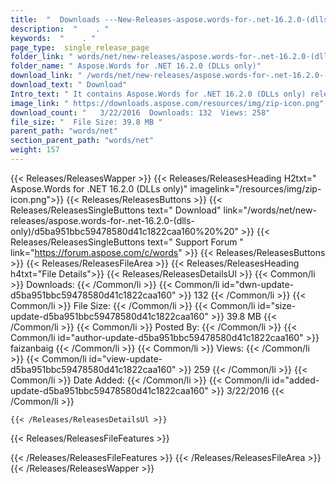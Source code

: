 ```yaml
---
title:  "  Downloads ---New-Releases-aspose.words-for-.net-16.2.0-(dlls-only) . " 
description:  "    . " 
keywords:  "    . " 
page_type:  single_release_page
folder_link: " words/net/new-releases/aspose.words-for-.net-16.2.0-(dlls-only)/"
folder_name: " Aspose.Words for .NET 16.2.0 (DLLs only)"
download_link: " /words/net/new-releases/aspose.words-for-.net-16.2.0-(dlls-only)/d5ba951bbc59478580d41c1822caa160"
download_text: " Download"
Intro_text: " It contains Aspose.Words for .NET 16.2.0 (DLLs only) release."
image_link: " https://downloads.aspose.com/resources/img/zip-icon.png"
download_count: "   3/22/2016  Downloads: 132  Views: 258"
file_size: "  File Size: 39.8 MB "
parent_path: "words/net"
section_parent_path: "words/net"
weight: 157 
---
```


{{< Releases/ReleasesWapper >}}
  {{< Releases/ReleasesHeading H2txt=" Aspose.Words for .NET 16.2.0 (DLLs only)" imagelink="/resources/img/zip-icon.png">}}
  {{< Releases/ReleasesButtons >}}
    {{< Releases/ReleasesSingleButtons text=" Download" link="/words/net/new-releases/aspose.words-for-.net-16.2.0-(dlls-only)/d5ba951bbc59478580d41c1822caa160%20%20" >}}
    {{< Releases/ReleasesSingleButtons text=" Support Forum " link="https://forum.aspose.com/c/words" >}}
  {{< Releases/ReleasesButtons >}}
  {{< Releases/ReleasesFileArea >}}
    {{< Releases/ReleasesHeading h4txt="File Details">}}
    {{< Releases/ReleasesDetailsUl >}}
            {{< Common/li  >}} Downloads: {{< /Common/li >}} 
      {{< Common/li id="dwn-update-d5ba951bbc59478580d41c1822caa160" >}} 132 {{< /Common/li >}} 
      {{< Common/li  >}} File Size: {{< /Common/li >}} 
      {{< Common/li id="size-update-d5ba951bbc59478580d41c1822caa160" >}} 39.8 MB {{< /Common/li >}} 
      {{< Common/li  >}} Posted By: {{< /Common/li >}} 
      {{< Common/li id="author-update-d5ba951bbc59478580d41c1822caa160" >}} faizanbaig {{< /Common/li >}} 
      {{< Common/li  >}} Views: {{< /Common/li >}} 
      {{< Common/li id="view-update-d5ba951bbc59478580d41c1822caa160" >}} 259 {{< /Common/li >}} 
      {{< Common/li  >}} Date Added: {{< /Common/li >}} 
      {{< Common/li id="added-update-d5ba951bbc59478580d41c1822caa160" >}} 3/22/2016 {{< /Common/li >}} 

    {{< /Releases/ReleasesDetailsUl >}}

  {{< Releases/ReleasesFileFeatures >}}
      
  {{< /Releases/ReleasesFileFeatures >}}
 {{< /Releases/ReleasesFileArea >}}
{{< /Releases/ReleasesWapper >}}


